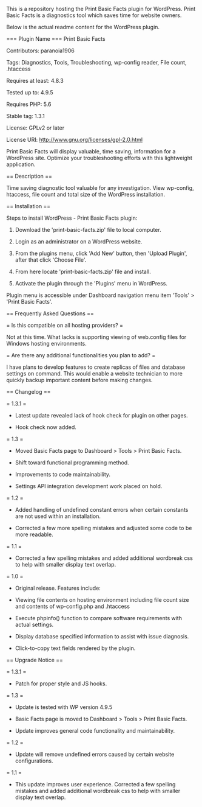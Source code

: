 This is a repository hosting the Print Basic Facts plugin for WordPress. 
Print Basic Facts is a diagnostics tool which saves time for website owners.

Below is the actual readme content for the WordPress plugin.


=== Plugin Name ===
Print Basic Facts

Contributors: paranoia1906

Tags: Diagnostics, Tools, Troubleshooting, wp-config reader, File count, .htaccess

Requires at least: 4.8.3

Tested up to: 4.9.5

Requires PHP: 5.6

Stable tag: 1.3.1

License: GPLv2 or later

License URI: http://www.gnu.org/licenses/gpl-2.0.html


Print Basic Facts will display valuable, time saving, information for a WordPress site. Optimize your troubleshooting efforts with this lightweight application.


== Description ==


Time saving diagnostic tool valuable for any investigation.  View wp-config,  htaccess, file count and total size of the WordPress installation.  


== Installation ==


Steps to install WordPress - Print Basic Facts plugin:


1. Download the 'print-basic-facts.zip' file to local computer.

2. Login as an administrator on a WordPress website.

3. From the plugins menu, click 'Add New' button, then 'Upload Plugin', after that click 'Choose File'.

4. From here locate 'print-basic-facts.zip' file and install.

5. Activate the plugin through the 'Plugins' menu in WordPress.


Plugin menu is accessible under Dashboard navigation menu item 'Tools' > 'Print Basic Facts'.


== Frequently Asked Questions ==


= Is this compatible on all hosting providers? =


Not at this time. What lacks is supporting viewing of web.config files for Windows hosting environments.


= Are there any additional functionalities you plan to add? =


I have plans to develop features to create replicas of files and database settings on command. This would enable a website technician to more quickly backup important content before making changes.


== Changelog ==


= 1.3.1 =

* Latest update revealed lack of hook check for plugin on other pages. 

* Hook check now added.


= 1.3 =

* Moved Basic Facts page to Dashboard > Tools > Print Basic Facts.

* Shift toward functional programming method.

* Improvements to code maintainability.

* Settings API integration development work placed on hold.


= 1.2 =

* Added handling of undefined constant errors when certain constants are not used within an installation.

* Corrected a few more spelling mistakes and adjusted some code to be more readable.


= 1.1 =

* Corrected a few spelling mistakes and added additional wordbreak css to help with smaller display text overlap.


= 1.0 =

* Original release. Features include:

* Viewing file contents on hosting environment including file count size and contents of wp-config.php and .htaccess

* Execute phpinfo() function to compare software requirements with actual settings.

* Display database specified information to assist with issue diagnosis.

* Click-to-copy text fields rendered by the plugin.


== Upgrade Notice ==


= 1.3.1 =

* Patch for proper style and JS hooks.


= 1.3 =

* Update is tested with WP version 4.9.5

* Basic Facts page is moved to Dashboard > Tools > Print Basic Facts.

* Update improves general code functionality and maintainability.


= 1.2 =

* Update will remove undefined errors caused by certain website configurations.


= 1.1 =

* This update improves user experience. Corrected a few spelling mistakes and added additional wordbreak css to help with smaller display text overlap.

